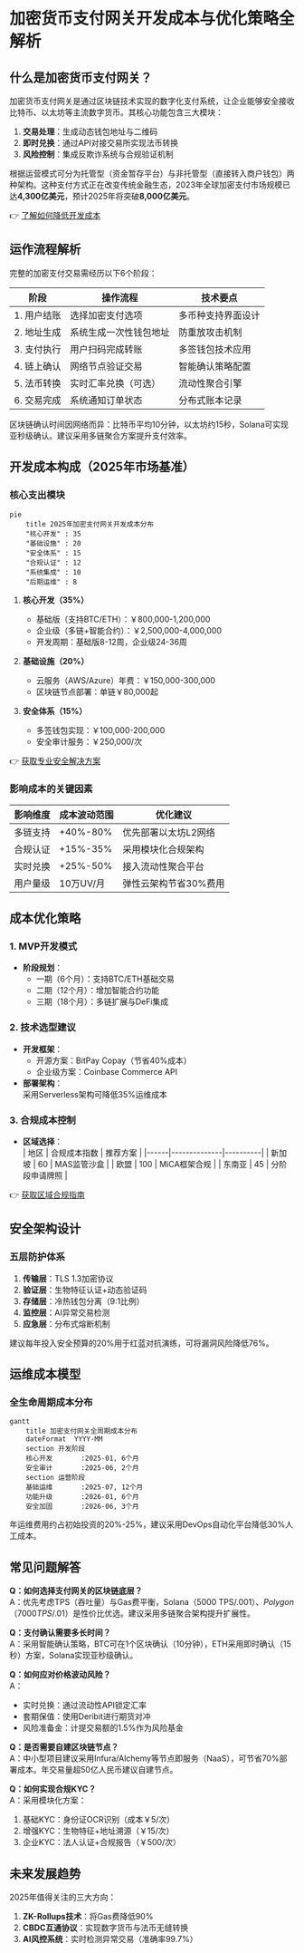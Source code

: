 # 加密货币支付网关开发成本与优化策略全解析

## 什么是加密货币支付网关？

加密货币支付网关是通过区块链技术实现的数字化支付系统，让企业能够安全接收比特币、以太坊等主流数字货币。其核心功能包含三大模块：
1. **交易处理**：生成动态钱包地址与二维码
2. **即时兑换**：通过API对接交易所实现法币转换
3. **风险控制**：集成反欺诈系统与合规验证机制

根据运营模式可分为托管型（资金暂存平台）与非托管型（直接转入商户钱包）两种架构。这种支付方式正在改变传统金融生态，2023年全球加密支付市场规模已达**4,300亿美元**，预计2025年将突破**8,000亿美元**。

👉 [了解如何降低开发成本](https://bit.ly/okx_welcome)

## 运作流程解析

完整的加密支付交易需经历以下6个阶段：

| 阶段 | 操作流程 | 技术要点 |
|------|----------|----------|
| 1. 用户结账 | 选择加密支付选项 | 多币种支持界面设计 |
| 2. 地址生成 | 系统生成一次性钱包地址 | 防重放攻击机制 |
| 3. 支付执行 | 用户扫码完成转账 | 多签钱包技术应用 |
| 4. 链上确认 | 网络节点验证交易 | 智能确认策略配置 |
| 5. 法币转换 | 实时汇率兑换（可选） | 流动性聚合引擎 |
| 6. 交易完成 | 系统通知订单状态 | 分布式账本记录 |

区块链确认时间因网络而异：比特币平均10分钟，以太坊约15秒，Solana可实现亚秒级确认。建议采用多链聚合方案提升支付效率。

## 开发成本构成（2025年市场基准）

### 核心支出模块
```mermaid
pie
    title 2025年加密支付网关开发成本分布
    "核心开发" : 35
    "基础设施" : 20
    "安全体系" : 15
    "合规认证" : 12
    "系统集成" : 10
    "后期运维" : 8
```

1. **核心开发（35%）**  
   - 基础版（支持BTC/ETH）：￥800,000-1,200,000  
   - 企业级（多链+智能合约）：￥2,500,000-4,000,000  
   - 开发周期：基础版8-12周，企业级24-36周

2. **基础设施（20%）**  
   - 云服务（AWS/Azure）年费：￥150,000-300,000  
   - 区块链节点部署：单链￥80,000起

3. **安全体系（15%）**  
   - 多签钱包实现：￥100,000-200,000  
   - 安全审计服务：￥250,000/次

👉 [获取专业安全解决方案](https://bit.ly/okx_welcome)

### 影响成本的关键因素

| 影响维度 | 成本波动范围 | 优化建议 |
|----------|--------------|----------|
| 多链支持 | +40%-80% | 优先部署以太坊L2网络 |
| 合规认证 | +15%-35% | 采用模块化合规架构 |
| 实时兑换 | +25%-50% | 接入流动性聚合平台 |
| 用户量级 | 10万UV/月 | 弹性云架构节省30%费用 |

## 成本优化策略

### 1. MVP开发模式
- **阶段规划**：  
  - 一期（6个月）：支持BTC/ETH基础交易  
  - 二期（12个月）：增加智能合约功能  
  - 三期（18个月）：多链扩展与DeFi集成

### 2. 技术选型建议
- **开发框架**：  
  - 开源方案：BitPay Copay（节省40%成本）  
  - 企业级方案：Coinbase Commerce API
- **部署架构**：  
  采用Serverless架构可降低35%运维成本

### 3. 合规成本控制
- **区域选择**：  
  | 地区 | 合规成本指数 | 推荐方案 |
  |------|--------------|----------|
  | 新加坡 | 60 | MAS监管沙盒 |
  | 欧盟 | 100 | MiCA框架合规 |
  | 东南亚 | 45 | 分阶段申请牌照 |

👉 [获取区域合规指南](https://bit.ly/okx_welcome)

## 安全架构设计

### 五层防护体系
1. **传输层**：TLS 1.3加密协议
2. **验证层**：生物特征认证+动态验证码
3. **存储层**：冷热钱包分离（9:1比例）
4. **监控层**：AI异常交易检测
5. **应急层**：分布式熔断机制

建议每年投入安全预算的20%用于红蓝对抗演练，可将漏洞风险降低76%。

## 运维成本模型

### 全生命周期成本分布
```mermaid
gantt
    title 加密支付网关全周期成本分布
    dateFormat  YYYY-MM
    section 开发阶段
    核心开发       :2025-01, 6个月
    安全审计       :2025-06, 2个月
    section 运营阶段
    基础运维       :2025-07, 12个月
    功能升级       :2026-01, 6个月
    安全加固       :2026-06, 3个月
```

年运维费用约占初始投资的20%-25%，建议采用DevOps自动化平台降低30%人工成本。

## 常见问题解答

**Q：如何选择支付网关的区块链底层？**  
A：优先考虑TPS（吞吐量）与Gas费平衡，Solana（5000 TPS/$.001）、Polygon（7000 TPS/$.01）是性价比优选。建议采用多链聚合架构提升扩展性。

**Q：支付确认需要多长时间？**  
A：采用智能确认策略，BTC可在1个区块确认（10分钟），ETH采用即时确认（15秒）方案，Solana实现亚秒级确认。

**Q：如何应对价格波动风险？**  
A：  
- 实时兑换：通过流动性API锁定汇率  
- 套期保值：使用Deribit进行期货对冲  
- 风险准备金：计提交易额的1.5%作为风险基金

**Q：是否需要自建区块链节点？**  
A：中小型项目建议采用Infura/Alchemy等节点即服务（NaaS），可节省70%部署成本。年交易量超50亿人民币建议自建节点。

**Q：如何实现合规KYC？**  
A：采用模块化方案：  
1. 基础KYC：身份证OCR识别（成本￥5/次）  
2. 增强KYC：生物特征+地址溯源（￥15/次）  
3. 企业KYC：法人认证+合规报告（￥500/次）

## 未来发展趋势

2025年值得关注的三大方向：
1. **ZK-Rollups技术**：将Gas费降低90%  
2. **CBDC互通协议**：实现数字货币与法币无缝转换  
3. **AI风控系统**：实时检测异常交易（准确率99.7%）
